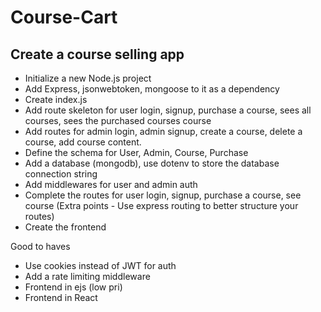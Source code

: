 # Course-Cart

## Create a course selling app

 - Initialize a new Node.js project
 - Add Express, jsonwebtoken, mongoose to it as a dependency 
 - Create index.js
 - Add route skeleton for user login, signup, purchase a course, sees all courses, sees the purchased courses course
 - Add routes for admin login, admin signup, create a course, delete a course, add course content.
 - Define the schema for User, Admin, Course, Purchase
 - Add a database (mongodb), use dotenv to store the database connection string
 - Add middlewares for user and admin auth
 - Complete the routes for user login, signup, purchase a course, see course (Extra points - Use express routing to better structure your routes)
 - Create the frontend


 Good to haves
  - Use cookies instead of JWT for auth
  - Add a rate limiting middleware
  - Frontend in ejs (low pri)
  - Frontend in React